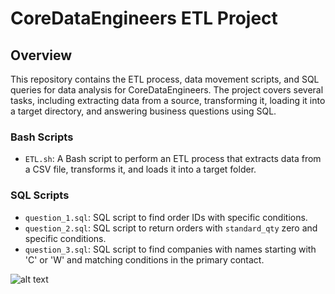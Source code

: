# CoreDataEngineers ETL Project

## Overview

This repository contains the ETL process, data movement scripts, and SQL queries for data analysis for CoreDataEngineers. The project covers several tasks, including extracting data from a source, transforming it, loading it into a target directory, and answering business questions using SQL.

### Bash Scripts

- `ETL.sh`: A Bash script to perform an ETL process that extracts data from a CSV file, transforms it, and loads it into a target folder.

### SQL Scripts

- `question_1.sql`: SQL script to find order IDs with specific conditions.
- `question_2.sql`: SQL script to return orders with `standard_qty` zero and specific conditions.
- `question_3.sql`: SQL script to find companies with names starting with 'C' or 'W' and matching conditions in the primary contact.

![alt text](https://github.com/Cutiedave/CDE_linux/edit/assignment/Arch.jpg?raw=true)
